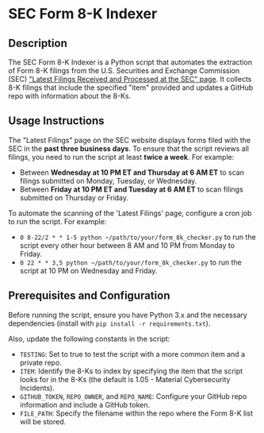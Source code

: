 # SEC Form 8-K Indexer

## Description

The SEC Form 8-K Indexer is a Python script that automates the extraction of Form 8-K filings from the U.S. Securities and Exchange Commission (SEC) ["Latest Filings Received and Processed at the SEC" page](https://www.sec.gov/cgi-bin/browse-edgar?action=getcurrent). It collects 8-K filings that include the specified "item" provided and updates a GitHub repo with information about the 8-Ks.

## Usage Instructions

The "Latest Filings" page on the SEC website displays forms filed with the SEC in the **past three business days**. To ensure that the script reviews all filings, you need to run the script at least **twice a week**. For example:

- Between **Wednesday at 10 PM ET and Thursday at 6 AM ET** to scan filings submitted on Monday, Tuesday, or Wednesday.
- Between **Friday at 10 PM ET and Tuesday at 6 AM ET** to scan filings submitted on Thursday or Friday.

To automate the scanning of the 'Latest Filings' page, configure a cron job to run the script. For example:

- `0 8-22/2 * * 1-5 python ~/path/to/your/form_8k_checker.py` to run the script every other hour between 8 AM and 10 PM from Monday to Friday.
- `0 22 * * 3,5 python ~/path/to/your/form_8k_checker.py` to run the script at 10 PM on Wednesday and Friday.

## Prerequisites and Configuration

Before running the script, ensure you have Python 3.x and the necessary dependencies (install with `pip install -r requirements.txt`).

Also, update the following constants in the script:

- `TESTING`: Set to true to test the script with a more common item and a private repo.
- `ITEM`: Identify the 8-Ks to index by specifying the item that the script looks for in the 8-Ks (the default is 1.05 - Material Cybersecurity Incidents).
- `GITHUB_TOKEN`, `REPO_OWNER`, and `REPO_NAME`: Configure your GitHub repo information and include a GitHub token.
- `FILE_PATH`: Specify the filename within the repo where the Form 8-K list will be stored.
